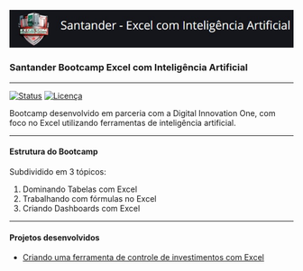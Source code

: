 ![BOOTCAMP SANTANDER](/images/logo_bootcamp.jpg)

### Santander Bootcamp Excel com Inteligência Artificial
---
[![Status](https://img.shields.io/badge/status-em_desenvolvimento-yellow)](https://github.com/SEU_USUARIO/SEU_REPOSITORIO)
[![Licença](https://img.shields.io/badge/licença-MIT-blue)](https://github.com/SEU_USUARIO/SEU_REPOSITORIO/blob/main/LICENSE)

Bootcamp desenvolvido em parceria com a Digital Innovation One, com foco no Excel utilizando ferramentas de inteligência artificial.
</br>

---
#### Estrutura do Bootcamp

Subdividido em 3 tópicos:

1. Dominando Tabelas com Excel
2. Trabalhando com fórmulas no Excel
3. Criando Dashboards com Excel

---
#### Projetos desenvolvidos

- [Criando uma ferramenta de controle de investimentos com Excel](/projeto_investimentos/README.md)
